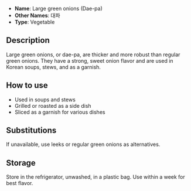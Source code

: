- **Name**: Large green onions (Dae-pa)
- **Other Names**: 대파
- **Type**: Vegetable

## Description

Large green onions, or dae-pa, are thicker and more robust than regular green onions. They have a strong, sweet onion flavor and are used in Korean soups, stews, and as a garnish.

## How to use

- Used in soups and stews
- Grilled or roasted as a side dish
- Sliced as a garnish for various dishes

## Substitutions

If unavailable, use leeks or regular green onions as alternatives.

## Storage

Store in the refrigerator, unwashed, in a plastic bag. Use within a week for best flavor. 
